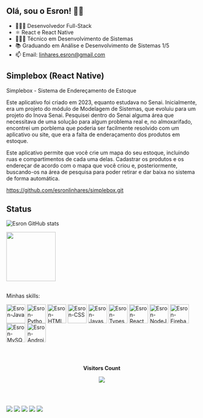 ## Olá, sou o Esron! 👋😎

- 🧑🏽‍💻 Desenvolvedor Full-Stack
- ⚛️ React e React Native
- 👨🏽‍🎓 Técnico em Desenvolvimento de Sistemas
- 📚 Graduando em Análise e Desenvolvimento de Sistemas 1/5
- 📫 Email: linhares.esron@gmail.com

## Simplebox (React Native)

Simplebox - Sistema de Endereçamento de Estoque

Este aplicativo foi criado em 2023, equanto estudava no Senai. Inicialmente, era um projeto do módulo de Modelagem de Sistemas, que evoluiu para um projeto do Inova Senai. Pesquisei dentro do Senai alguma área que necessitava de uma solução para algum problema real e, no almoxarifado, encontrei um porblema que poderia ser facilmente resolvido com um aplicativo ou site, que era a falta de enderaçamento dos produtos em estoque.

Este aplicativo permite que você crie um mapa do seu estoque, incluindo ruas e compartimentos de cada uma delas. Cadastrar os produtos e os endereçar de acordo com o mapa que você criou e, posteriormente, buscando-os na área de pesquisa para poder retirar e dar baixa no sistema de forma automática.

https://github.com/esronlinhares/simplebox.git

## Status
![Esron GitHub stats](https://github-readme-stats.vercel.app/api?username=esronlinhares&show_icons=true&theme=github_dark)

<img height="130em" src="https://github-readme-stats.vercel.app/api/top-langs/?username=esronlinhares&layout=compact&langs_count=7&theme=github_dark"/>

##

Minhas skills:
<div style="display: inline_block">
  <img align="center" alt="Esron-Java" height="50" width="50" src="https://cdn.jsdelivr.net/gh/devicons/devicon@latest/icons/java/java-original-wordmark.svg">
  <img align="center" alt="Esron-Python" height="50" width="50" src="https://cdn.jsdelivr.net/gh/devicons/devicon@latest/icons/python/python-original-wordmark.svg">
  <img align="center" alt="Esron-HTML" height="50" width="50" src="https://cdn.jsdelivr.net/gh/devicons/devicon@latest/icons/html5/html5-original-wordmark.svg">
  <img align="center" alt="Esron-CSS" height="50" width="50" src="https://cdn.jsdelivr.net/gh/devicons/devicon@latest/icons/css3/css3-original-wordmark.svg">
  <img align="center" alt="Esron-Javascript" height="50" width="50" src="https://cdn.jsdelivr.net/gh/devicons/devicon/icons/javascript/javascript-plain.svg">
  <img align="center" alt="Esron-Typescript" height="50" width="50" src="https://cdn.jsdelivr.net/gh/devicons/devicon@latest/icons/typescript/typescript-plain.svg" />
  <img align="center" alt="Esron-React" height="50" width="50" src="https://cdn.jsdelivr.net/gh/devicons/devicon@latest/icons/react/react-original-wordmark.svg">
  <img align="center" alt="Esron-NodeJS" height="50" width="50" src="https://cdn.jsdelivr.net/gh/devicons/devicon@latest/icons/nodejs/nodejs-original-wordmark.svg" />
  <img align="center" alt="Esron-Firebase" height="50" width="50" src="https://cdn.jsdelivr.net/gh/devicons/devicon@latest/icons/firebase/firebase-original-wordmark.svg">
  <img align="center" alt="Esron-MySQL" height="50" width="50" src="https://cdn.jsdelivr.net/gh/devicons/devicon@latest/icons/mysql/mysql-original-wordmark.svg">
  <img align="center" alt="Esron-AndroidStudio" height="50" width="50" src="https://cdn.jsdelivr.net/gh/devicons/devicon@latest/icons/androidstudio/androidstudio-original-wordmark.svg">
</div>

##

<div align="center">
<br><p align="center"><b>Visitors Count</b></p>  
<p align="center"><img align="center" src="https://profile-counter.glitch.me/{esronlinhares}/count.svg" /></p> 
<br>
</div>

##

<div> 
  <a href="https://www.linkedin.com/in/esron-linhares-4579231b9/" target="_blank"><img src="https://img.shields.io/badge/-LinkedIn-%230077B5?style=for-the-badge&logo=linkedin&logoColor=white" target="_blank"></a>
  <a href = "mailto:linhares.esron@gmail.com"><img src="https://img.shields.io/badge/-Gmail-%23333?style=for-the-badge&logo=gmail&logoColor=white" target="_blank"></a>
  <a href="https://www.instagram.com/esronlinhares/" target="_blank"><img src="https://img.shields.io/badge/-Instagram-%23E4405F?style=for-the-badge&logo=instagram&logoColor=white" target="_blank"></a>
  <a href="https://www.tiktok.com/@esrondev/" target="_blank"><img src="https://img.shields.io/badge/TikTok-673351?style=for-the-badge&logo=tiktok&logoColor=white" target="_blank"></a>
  <a href="https://www.youtube.com/@esron/videos" target="_blank"><img src="https://img.shields.io/badge/YouTube-FF0000?style=for-the-badge&logo=youtube&logoColor=white" target="_blank"></a>
  
</div>
